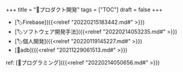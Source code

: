 +++
title = "📂プロダクト開発"
tags = ["TOC"]
draft = false
+++

-   [🏷Firebase]({{<relref "20220215183442.md#" >}})
-   [🏷ソフトウェア開発手法]({{<relref "20220214053235.md#" >}})
-   [🏷個人開発]({{<relref "20220119145227.md#" >}})
-   [📝adb]({{<relref "20211229061513.md#" >}})

ref: [📂プログラミング]({{<relref "20220214050656.md#" >}})
